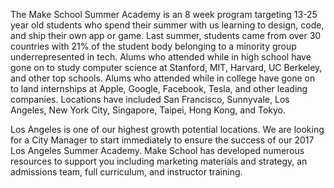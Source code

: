 The Make School Summer Academy is an 8 week program targeting 13-25 year old students who spend their summer with us learning to design, code, and ship their own app or game. Last summer, students came from over 30 countries with 21% of the student body belonging to a minority group underrepresented in tech. Alums who attended while in high school have gone on to study computer science at Stanford, MIT, Harvard, UC Berkeley, and other top schools. Alums who attended while in college have gone on to land internships at Apple, Google, Facebook, Tesla, and other leading companies. Locations have included San Francisco, Sunnyvale, Los Angeles, New York City, Singapore, Taipei, Hong Kong, and Tokyo. 

Los Angeles is one of our highest growth potential locations. We are looking for a City Manager to start immediately to ensure the success of our 2017 Los Angeles Summer Academy. Make School has developed numerous resources to support you including marketing materials and strategy, an admissions team, full curriculum, and instructor training.